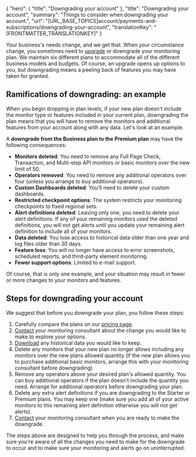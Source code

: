 {
  "hero": {
    "title": "Downgrading your account"
  },
  "title": "Downgrading your account",
  "summary": "Things to consider when downgrading your account.",
  "url": "[URL_BASE_TOPICS]account/payments-and-subscriptions/downgrading-your-account",
  "translationKey": "[FRONTMATTER_TRANSLATIONKEY]"
}

Your business's needs change, and we get that. When your circumstance change, you sometimes need to [upgrade]([LINK_URL_1]) or downgrade your monitoring plan. We maintain six different plans to accommodate all of the different business models and budgets. Of course, an upgrade opens up options to you, but downgrading means a peeling back of features you may have taken for granted.

## Ramifications of downgrading: an example

When you begin dropping in plan levels, if your new plan doesn't include the monitor type or features included in your current plan, downgrading the plan means that you will have to remove the monitors and additional features from your account along with any data. Let's look at an example.

A **downgrade from the Business plan to the Premium plan** may have the following consequences:

-   **Monitors deleted**: You need to remove any Full Page Check, Transaction, and Multi-step API monitors or basic monitors over the new limit of 50.
-   **Operators removed**: You need to remove any additional operators over four (unless you arrange to buy additional operators).
-   **Custom Dashboards deleted**: You'll need to delete your custom dashboards.
-   **Restricted checkpoint options**: The system restricts your monitoring checkpoints to fixed regional sets.
-   **Alert definitions deleted**: Leaving only one, you need to delete your alert definitions. If any of your remaining monitors used the deleted definitions, you will not get alerts until you update your remaining alert definition to include all of your monitors.
-   **Data deleted**: You lose access to historical data older than one year and log files older than 30 days.
-   **Feature loss**: You will no longer have access to error screenshots, scheduled reports, and third-party element monitoring.
-   **Fewer support options**: Limited to e-mail support.

Of course, that is only one example, and your situation may result in fewer or more changes to your monitors and features.

## Steps for downgrading your account

We suggest that before you downgrade your plan, you follow these steps:

1.  Carefully compare the plans on our [pricing page]([LINK_URL_2]). 
2.  [Contact]([LINK_URL_3]) your monitoring consultant about the change you would like to make to explore your options.
3.  [Download]([LINK_URL_4]) any historical data you would like to keep.
4.  Delete any monitors that your new plan no longer allows including any monitors over the new plans allowed quantity (if the new plan allows you to purchase additional basic monitors, arrange this with your monitoring consultant before downgrading)
5.  Remove any operators above your desired plan's allowed quantity. You can buy additional operators if the plan doesn't include the quantity you need. Arrange for additional operators before downgrading your plan.
6.  Delete any extra alert definitions if you are downgrading to the Starter or Premium plans. You may keep one (make sure you add all of your active monitors to this remaining alert definition otherwise you will not get alerts).
7.  [Contact]([LINK_URL_5]) your monitoring consultant when you are ready to make the downgrade.

The steps above are designed to help you through the process, and make sure you're aware of all the changes you need to make for the downgrade to occur and to make sure your monitoring and alerts go on uninterrupted.
